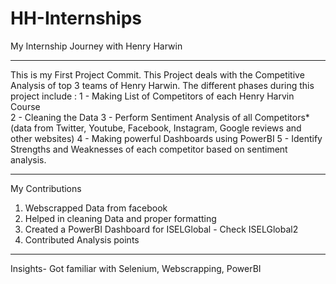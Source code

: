 # HH-Internships
My Internship Journey with Henry Harwin

-------------------------------------------------------------------------------------------------------------
This is my First Project Commit.
This Project deals with the Competitive Analysis of top 3 teams of Henry Harwin.
The different phases during this project include :
1 - Making List of Competitors of each Henry Harvin Course       
2 - Cleaning the Data
3 - Perform Sentiment Analysis of all Competitors* (data from Twitter, Youtube, Facebook, Instagram, Google reviews and other websites)
4 - Making powerful Dashboards using PowerBI
5 - Identify Strengths and Weaknesses of each competitor based on sentiment analysis.

------------------------------------------------------------------------------------------------------------------
My Contributions
1. Webscrapped Data from facebook
2. Helped in cleaning Data and proper formatting
3. Created a PowerBI Dashboard for ISELGlobal - Check ISELGlobal2
4. Contributed Analysis points

-------------------------------------------------------------------------------------------------------------------
Insights- Got familiar with Selenium, Webscrapping, PowerBI
